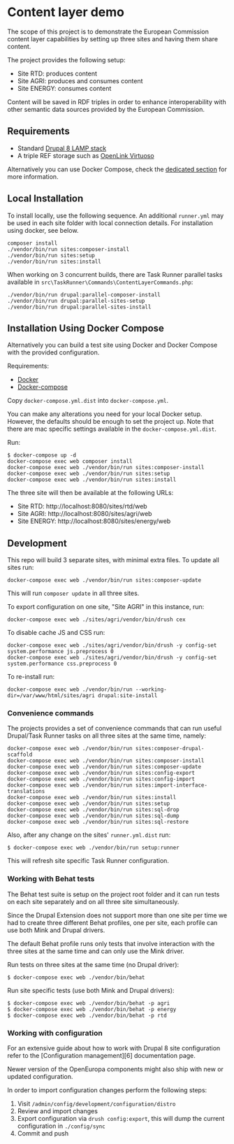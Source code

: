 # Content layer demo

The scope of this project is to demonstrate the European Commission content layer capabilities by setting up three sites
and having them share content.

The project provides the following setup:

- Site RTD: produces content
- Site AGRI: produces and consumes content
- Site ENERGY: consumes content

Content will be saved in RDF triples in order to enhance interoperability with other semantic data sources provided by
the European Commission.

## Requirements

- Standard [Drupal 8 LAMP stack](https://www.drupal.org/docs/8/system-requirements)
- A triple REF storage such as [OpenLink Virtuoso](https://virtuoso.openlinksw.com)

Alternatively you can use Docker Compose, check the [dedicated section](#installation-using-docker-compose)
for more information.

## Local Installation

To install locally, use the following sequence. An additional `runner.yml` may be used in each site folder with local
connection details. For installation using docker, see below.

```
composer install
./vendor/bin/run sites:composer-install
./vendor/bin/run sites:setup
./vendor/bin/run sites:install
```

When working on 3 concurrent builds, there are Task Runner parallel tasks available in
`src\TaskRunner\Commands\ContentLayerCommands.php`:

```
./vendor/bin/run drupal:parallel-composer-install
./vendor/bin/run drupal:parallel-sites-setup
./vendor/bin/run drupal:parallel-sites-install
```

## Installation Using Docker Compose

Alternatively you can build a test site using Docker and Docker Compose with the provided configuration.

Requirements:

- [Docker](https://www.docker.com/get-docker)
- [Docker-compose](https://docs.docker.com/compose/)

Copy `docker-compose.yml.dist` into `docker-compose.yml`.

You can make any alterations you need for your local Docker setup. However, the defaults should be enough to set the
project up. Note that there are mac specific settings available in the `docker-compose.yml.dist`.

Run:

```
$ docker-compose up -d
docker-compose exec web composer install
docker-compose exec web ./vendor/bin/run sites:composer-install
docker-compose exec web ./vendor/bin/run sites:setup
docker-compose exec web ./vendor/bin/run sites:install
```

The three site will then be available at the following URLs:

- Site RTD: http://localhost:8080/sites/rtd/web
- Site AGRI: http://localhost:8080/sites/agri/web
- Site ENERGY: http://localhost:8080/sites/energy/web

## Development

This repo will build 3 separate sites, with minimal extra files. To update all sites run:

```
docker-compose exec web ./vendor/bin/run sites:composer-update
```

This will run `composer update` in all three sites.

To export configuration on one site, "Site AGRI" in this instance, run:

```
docker-compose exec web ./sites/agri/vendor/bin/drush cex
```

To disable cache JS and CSS run:

```
docker-compose exec web ./sites/agri/vendor/bin/drush -y config-set system.performance js.preprocess 0
docker-compose exec web ./sites/agri/vendor/bin/drush -y config-set system.performance css.preprocess 0
```

To re-install run:

```
docker-compose exec web ./vendor/bin/run --working-dir=/var/www/html/sites/agri drupal:site-install
```

### Convenience commands

The projects provides a set of convenience commands that can run useful Drupal/Task Runner tasks on all three sites at
the same time, namely:

```
docker-compose exec web ./vendor/bin/run sites:composer-drupal-scaffold       
docker-compose exec web ./vendor/bin/run sites:composer-install               
docker-compose exec web ./vendor/bin/run sites:composer-update                
docker-compose exec web ./vendor/bin/run sites:config-export                  
docker-compose exec web ./vendor/bin/run sites:config-import                  
docker-compose exec web ./vendor/bin/run sites:import-interface-translations  
docker-compose exec web ./vendor/bin/run sites:install                        
docker-compose exec web ./vendor/bin/run sites:setup
docker-compose exec web ./vendor/bin/run sites:sql-drop                       
docker-compose exec web ./vendor/bin/run sites:sql-dump                       
docker-compose exec web ./vendor/bin/run sites:sql-restore
```

Also, after any change on the sites' `runner.yml.dist` run:

```
$ docker-compose exec web ./vendor/bin/run setup:runner
```

This will refresh site specific Task Runner configuration.

### Working with Behat tests

The Behat test suite is setup on the project root folder and it can run tests on each site separately and on all three
site simultaneously.

Since the Drupal Extension does not support more than one site per time we had to create three different Behat profiles,
one per site, each profile can use both Mink and Drupal drivers.

The default Behat profile runs only tests that involve interaction with the three sites at the same time and can only
use the Mink driver.

Run tests on three sites at the same time (no Drupal driver):

```
$ docker-compose exec web ./vendor/bin/behat
```

Run site specific tests (use both Mink and Drupal drivers):

```
$ docker-compose exec web ./vendor/bin/behat -p agri
$ docker-compose exec web ./vendor/bin/behat -p energy
$ docker-compose exec web ./vendor/bin/behat -p rtd
```

### Working with configuration

For an extensive guide about how to work with Drupal 8 site configuration refer to the [Configuration management][6]
documentation page.

Newer version of the OpenEuropa components might also ship with new or updated configuration.

In order to import configuration changes perform the following steps:

1. Visit `/admin/config/development/configuration/distro`
2. Review and import changes
3. Export configuration via `drush config:export`, this will dump the current configuration in `./config/sync`
4. Commit and push
